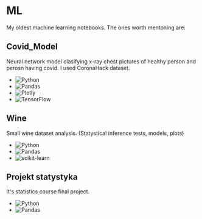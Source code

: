 # ML
My oldest machine learning notebooks. The ones worth mentoning are:

## Covid_Model
Neural network model clasifying x-ray chest pictures of healthy person and perosn having covid. I used CoronaHack dataset.

* ![Python](https://img.shields.io/badge/python-3670A0?style=for-the-badge&logo=python&logoColor=ffdd54) 
* ![Pandas](https://img.shields.io/badge/pandas-%23150458.svg?style=for-the-badge&logo=pandas&logoColor=white)
* ![Plotly](https://img.shields.io/badge/Plotly-%233F4F75.svg?style=for-the-badge&logo=plotly&logoColor=white)
* ![TensorFlow](https://img.shields.io/badge/TensorFlow-%23FF6F00.svg?style=for-the-badge&logo=TensorFlow&logoColor=white)

## Wine
Small wine dataset analysis. (Statystical inference tests, models, plots)

* ![Python](https://img.shields.io/badge/python-3670A0?style=for-the-badge&logo=python&logoColor=ffdd54) 
* ![Pandas](https://img.shields.io/badge/pandas-%23150458.svg?style=for-the-badge&logo=pandas&logoColor=white)
* ![scikit-learn](https://img.shields.io/badge/scikit--learn-%23F7931E.svg?style=for-the-badge&logo=scikit-learn&logoColor=white)

## Projekt statystyka
It's statistics course final project. 

* ![Python](https://img.shields.io/badge/python-3670A0?style=for-the-badge&logo=python&logoColor=ffdd54) 
* ![Pandas](https://img.shields.io/badge/pandas-%23150458.svg?style=for-the-badge&logo=pandas&logoColor=white)
